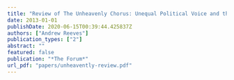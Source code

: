 ```yaml
---
title: "Review of The Unheavenly Chorus: Unequal Political Voice and the Broken Promise of Democracy by Kay Lehman Schlozman, Sidney Verba, and Henry E. Brady"
date: 2013-01-01
publishDate: 2020-06-15T00:39:44.425837Z
authors: ["Andrew Reeves"]
publication_types: ["2"]
abstract: ""
featured: false
publication: "*The Forum*"
url_pdf: "papers/unheavently-review.pdf"
---
```


